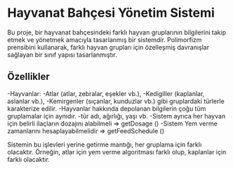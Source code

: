 # Hayvanat Bahçesi Yönetim Sistemi

Bu proje, bir hayvanat bahçesindeki farklı hayvan gruplarının bilgilerini takip etmek ve yönetmek amacıyla tasarlanmış bir sistemdir. Polimorfizm prensibini kullanarak, farklı hayvan grupları için özelleşmiş davranışlar sağlayan bir sınıf yapısı tasarlanmıştır.

## Özellikler

-Hayvanlar:
-Atlar (atlar, zebralar, eşekler vb.),
-Kedigiller (kaplanlar, aslanlar vb.),
-Kemirgenler (sıçanlar, kunduzlar vb.) gibi gruplardaki türlerle karakterize edilir.
-Hayvanlar hakkında depolanan bilgilerin çoğu tüm gruplamalar için aynıdır.
-tür adı, ağırlığı, yaşı vb.
-Sistem ayrıca her hayvan için belirli ilaçların dozajını alabilmeli => getDosage ()
-Sistem Yem verme zamanlarını hesaplayabilmelidir => getFeedSchedule ()

Sistemin bu işlevleri yerine getirme mantığı, her gruplama için farklı olacaktır. Örneğin, atlar için yem verme algoritması farklı olup, kaplanlar için farklı olacaktır.


